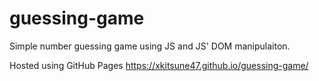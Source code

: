 # guessing-game

Simple number guessing game using JS and JS' DOM manipulaiton.

Hosted using GitHub Pages https://xkitsune47.github.io/guessing-game/

